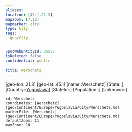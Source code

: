 ```yaml
---
aliases: 
location: [45.1,21.3]
mapzoom: [7,12] 
mapmarker: city 
type: City
tags:
- geo/City


SpocWebEntityId: 35557
isDeleted: false
confidential: public

title: Werschetz
---
```

[geo-lon::21.3]
[geo-lat::45.1]
[name::Werschetz]
[State::]
[Country::[Yugoslavia](geo/Continent/Europe/Yugoslavia.md)]
[StateId::]
[Population::]
[Unknown::]


```leaflet
id: Werschetz
coordinates: [Werschetz](geo/Continent/Europe/Yugoslavia/City/Werschetz.md)
markerFile: [Werschetz](geo/Continent/Europe/Yugoslavia/City/Werschetz.md)
defaultZoom: 11 
maxZoom: 18
```


